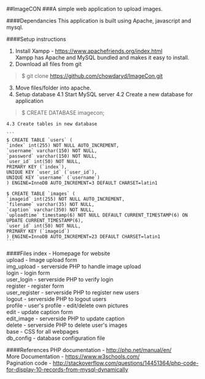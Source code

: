 ##ImageCON
###A simple web application to upload images.

####Dependancies
This application is built using Apache, javascript and mysql.

####Setup instructions

1. Install Xampp - https://www.apachefriends.org/index.html  
	Xampp has Apache and MySQL bundled and makes it easy to install.  
2. Download all files from git
> $ git clone https://github.com/chowdaryd/ImageCon.git
3. Move files/folder into apache.
4. Setup database
	4.1 Start MySQL server
	4.2 Create a new database for application 
> $ CREATE DATABASE imagecon;

	4.3 Create tables in new database

	```
	$ CREATE TABLE `users` (
 	`index` int(255) NOT NULL AUTO_INCREMENT,
 	`username` varchar(150) NOT NULL,
 	`password` varchar(150) NOT NULL,
 	`user_id` int(50) NOT NULL,
 	PRIMARY KEY (`index`),
 	UNIQUE KEY `user_id` (`user_id`),
 	UNIQUE KEY `username` (`username`)
	) ENGINE=InnoDB AUTO_INCREMENT=3 DEFAULT CHARSET=latin1

	$ CREATE TABLE `images` (
 	`imageid` int(255) NOT NULL AUTO_INCREMENT,
 	`filename` varchar(35) NOT NULL,
 	`caption` varchar(350) NOT NULL,
 	`uploadtime` timestamp(6) NOT NULL DEFAULT CURRENT_TIMESTAMP(6) ON UPDATE CURRENT_TIMESTAMP(6),
 	`user_id` int(50) NOT NULL,
 	PRIMARY KEY (`imageid`)
	) ENGINE=InnoDB AUTO_INCREMENT=23 DEFAULT CHARSET=latin1
	```

####Files
index - Homepage for website  
upload - Image upload form  
img_upload - serverside PHP to handle image upload  
login - login form  
user_login - serverside PHP to verify login  
register - register form  
user_register - serverside PHP to register new users  
logout - serverside PHP to logout users  
profile - user's profile - edit/delete own pictures  
edit - update caption form  
edit_image - serverside PHP to update caption  
delete - serverside PHP to delete user's images  
base - CSS for all webpages  
db_config - database configuration file  

####References
PHP documentation - http://php.net/manual/en/  
More Documentation - https://www.w3schools.com/  
Pagination code - http://stackoverflow.com/questions/14451364/php-code-for-display-10-records-from-mysql-dynamically  